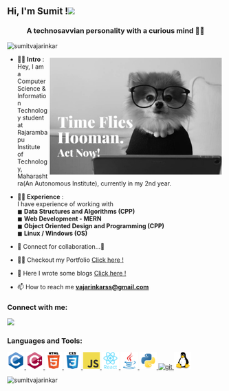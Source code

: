 <h2><a id="user-content" class="anchor" aria-hidden="true" href="#hi"></a> Hi, I'm Sumit !<img
    src="https://media4.giphy.com/media/ujrj9aoOdNvXO/200w.webp?cid=ecf05e47jrjwamzhe80kct51tclqqo69iwnxhjkyh7syb2of&rid=200w.webp"
    width="100" data-canonical-src="https://media.giphy.com/media/mGcNjsfWAjY5AEZNw6/giphy.gif"
    style="max-width:100%;"></a></h2>
<h3 align="center">A technosavvian personality with a curious mind 👨‍💻</h3>

<p align="left"> <img
src="https://komarev.com/ghpvc/?username=sumitvajarinkar&label=Profile%20views&color=129e00&style=plastic"
alt="sumitvajarinkar" /> </p>
<img align="right" width="400" style="margin:5px" src="dog_coder.jpg">

- 👨‍🎓 **Intro** :<br> Hey, I am a Computer Science & Information Technology student at Rajarambapu Institute of Technology, Maharashtra(An Autonomous Institute), currently in my 2nd year.<br>

- 👨‍💻 **Experience** :<br> I have experience of working with <br>
◼ **Data Structures and Algorithms (CPP)** <br>
◼ **Web Development - MERN**<br>
◼ **Object Oriented Design and Programming (CPP)**<br>
◼ **Linux / Windows (OS)**<br>

- 🎯 Connect for collaboration...🤝

- 👨‍💻 Checkout my Portfolio
<a href="https://sumitportfolio.netlify.app/" target="_blank">Click here !</a>

- 📝 Here I wrote some blogs <a href="https://medium.com/@sumitvajarinkar" target="_blank">Click here !</a>

- 📫 How to reach me **vajarinkarss@gmail.com**

<h3 align="left">Connect with me:</h3>
<a href="https://www.linkedin.com/in/sumitvajarinkar/" rel="nofollow">
    <img src="https://camo.githubusercontent.com/93ca47e21e17f622a41d26d599e008e4c30b8a322186f18019bc43d54f57b0c9/68747470733a2f2f696d672e736869656c64732e696f2f62616467652f2d4c696e6b6564496e2d3065373661383f7374796c653d666c61742d737175617265266c6f676f3d4c696e6b6564696e266c6f676f436f6c6f723d7768697465" data-canonical-src="https://img.shields.io/badge/-LinkedIn-0e76a8?style=flat-square&amp;logo=Linkedin&amp;logoColor=white" style="max-width:100%;">
  </a>


<h3 align="left">Languages and Tools:</h3>
<p align="left">
<a href="https://www.cprogramming.com/" target="_blank"> <img
    src="https://raw.githubusercontent.com/devicons/devicon/master/icons/c/c-original.svg" alt="c" width="40"
    height="40" /> </a>
<a href="https://www.w3schools.com/cpp/" target="_blank">
<img src="https://raw.githubusercontent.com/devicons/devicon/master/icons/cplusplus/cplusplus-original.svg"
    alt="cplusplus" width="40" height="40" /> </a>
<a href="https://www.w3.org/html/" target="_blank"> <img
    src="https://raw.githubusercontent.com/devicons/devicon/master/icons/html5/html5-original-wordmark.svg"
    alt="html5" width="40" height="40" /> </a>
<a href="https://www.w3schools.com/css/" target="_blank">
<img src="https://raw.githubusercontent.com/devicons/devicon/master/icons/css3/css3-original-wordmark.svg"
    alt="css3" width="40" height="40" /> </a>
<a href="https://developer.mozilla.org/en-US/docs/Web/JavaScript" target="_blank"> <img
    src="https://raw.githubusercontent.com/devicons/devicon/master/icons/javascript/javascript-original.svg"
    alt="javascript" width="40" height="40" /> </a>
<a href="https://reactjs.org/" target="_blank"> <img src="https://raw.githubusercontent.com/devicons/devicon/master/icons/react/react-original-wordmark.svg" alt="react"             width="40" height="40"/> </a>
<a href="https://www.java.com" target="_blank"> <img
    src="https://raw.githubusercontent.com/devicons/devicon/master/icons/java/java-original.svg" alt="java"
    width="40" height="40" /> </a>
<a href="https://www.python.org" target="_blank"> <img
    src="https://raw.githubusercontent.com/devicons/devicon/master/icons/python/python-original.svg"
    alt="python" width="40" height="40" /> </a>
<a href="https://git-scm.com/" target="_blank"> <img
    src="https://www.vectorlogo.zone/logos/git-scm/git-scm-icon.svg" alt="git" width="40" height="40" /> </a>
<a href="https://www.linux.org/" target="_blank"> <img
    src="https://raw.githubusercontent.com/devicons/devicon/master/icons/linux/linux-original.svg" alt="linux"
    width="40" height="40" /> </a>
</p>

<p><img align="left"
src="https://github-readme-stats.vercel.app/api/top-langs?username=sumitvajarinkar&show_icons=true&locale=en&layout=compact"
alt="sumitvajarinkar" /></p>

